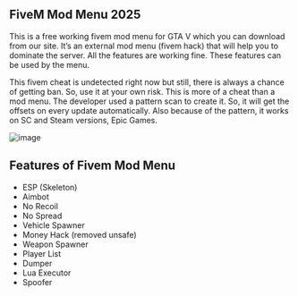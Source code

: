 ## FiveM Mod Menu 2025
This is a free working fivem mod menu for GTA V which you can download from our site. It’s an external mod menu (fivem hack) that will help you to dominate the server. All the features are working fine. These features can be used by the menu.

This fivem cheat is undetected right now but still, there is always a chance of getting ban. So, use it at your own risk. This is more of a cheat than a mod menu. The developer used a pattern scan to create it. So, it will get the offsets on every update automatically. Also because of the pattern, it works on SC and Steam versions, Epic Games.


![image](https://github.com/pr0f1tra/FiveM-Mod-Menu-2024/assets/163466358/cf12885b-1aa9-4e81-b192-f76a1e726272)


## Features of Fivem Mod Menu
- ESP (Skeleton)
- Aimbot
- No Recoil
- No Spread
- Vehicle Spawner
- Money Hack (removed unsafe)
- Weapon Spawner
- Player List
- Dumper
- Lua Executor
- Spoofer
